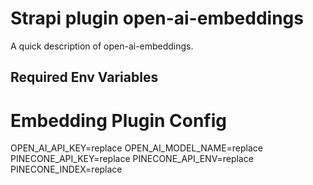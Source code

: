 # Strapi plugin open-ai-embeddings

A quick description of open-ai-embeddings.

## Required Env Variables

# Embedding Plugin Config
OPEN_AI_API_KEY=replace
OPEN_AI_MODEL_NAME=replace
PINECONE_API_KEY=replace
PINECONE_API_ENV=replace
PINECONE_INDEX=replace

